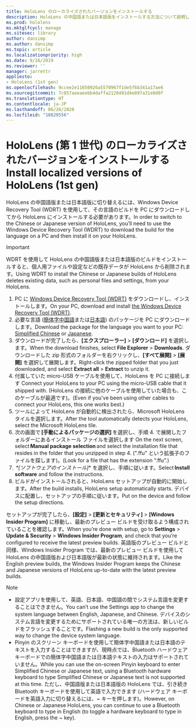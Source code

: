 ```yaml
---
title: HoloLens のローカライズされたバージョンをインストールする
description: HoloLens の中国語または日本語版をインストールする方法について説明します。
ms.prod: hololens
ms.mktglfcycl: manage
ms.sitesec: library
author: dansimp
ms.author: dansimp
ms.topic: article
ms.localizationpriority: high
ms.date: 9/16/2019
ms.reviewer: ''
manager: jarrettr
appliesto:
- HoloLens (1st gen)
ms.openlocfilehash: 9ccee2e11650926a5570967f1de5f6b341a17ae6
ms.sourcegitcommit: 7c057aeeaeebb4daffa2120491d4e897a31e8d0f
ms.translationtype: HT
ms.contentlocale: ja-JP
ms.lasthandoff: 06/26/2020
ms.locfileid: "10829556"
---
```

# <span data-ttu-id="b4f65-103">HoloLens (第 1 世代) のローカライズされたバージョンをインストールする</span><span class="sxs-lookup"><span data-stu-id="b4f65-103">Install localized versions of HoloLens (1st gen)</span></span>

<span data-ttu-id="b4f65-104">HoloLens の中国語版または日本語版に切り替えるには、Windows Device Recovery Tool (WDRT) を使用して、その言語のビルドを PC にダウンロードしてから HoloLens にインストールする必要があります。</span><span class="sxs-lookup"><span data-stu-id="b4f65-104">In order to switch to the Chinese or Japanese version of HoloLens, you’ll need to use the Windows Device Recovery Tool (WDRT) to download the build for the language on a PC and then install it on your HoloLens.</span></span>

> [!IMPORTANT]
> <span data-ttu-id="b4f65-105">WDRT を使用して HoloLens の中国語版または日本語版のビルドをインストールすると、個人用ファイルや設定などの既存データが HoloLens から削除されます。</span><span class="sxs-lookup"><span data-stu-id="b4f65-105">Using WDRT to install the Chinese or Japanese builds of HoloLens deletes existing data, such as personal files and settings, from your HoloLens.</span></span> 

1. <span data-ttu-id="b4f65-106">PC に [Windows Device Recovery Tool (WDRT)](https://support.microsoft.com/help/12379) をダウンロードし、インストールします。</span><span class="sxs-lookup"><span data-stu-id="b4f65-106">On your PC, download and install [the Windows Device Recovery Tool (WDRT)](https://support.microsoft.com/help/12379).</span></span>
1. <span data-ttu-id="b4f65-107">必要な言語 ([簡体字中国語](https://aka.ms/hololensdownload-ch)または[日本語](https://aka.ms/hololensdownload-jp)) のパッケージを PC にダウンロードします。</span><span class="sxs-lookup"><span data-stu-id="b4f65-107">Download the package for the language you want to your PC:  [Simplified Chinese](https://aka.ms/hololensdownload-ch) or [Japanese](https://aka.ms/hololensdownload-jp).</span></span>
1. <span data-ttu-id="b4f65-108">ダウンロードが完了したら、**[エクスプローラー]** > **[ダウンロード]** を選択します。</span><span class="sxs-lookup"><span data-stu-id="b4f65-108">When the download finishes, select **File Explorer** > **Downloads**.</span></span> <span data-ttu-id="b4f65-109">ダウンロードした zip 形式のフォルダーを右クリックし、**[すべて展開]** > **[展開]** を選択して展開します。</span><span class="sxs-lookup"><span data-stu-id="b4f65-109">Right-click the zipped folder that you just downloaded, and select **Extract all** > **Extract** to unzip it.</span></span>
1. <span data-ttu-id="b4f65-110">付属していた micro-USB ケーブルを使用して、HoloLens を PC に接続します </span><span class="sxs-lookup"><span data-stu-id="b4f65-110">Connect your HoloLens to your PC using the micro-USB cable that it shipped with.</span></span> <span data-ttu-id="b4f65-111">(HoloLens の接続に他のケーブルを使用していた場合も、このケーブルが最適です)。</span><span class="sxs-lookup"><span data-stu-id="b4f65-111">(Even if you've been using other cables to connect your HoloLens, this one works best.)</span></span>
1. <span data-ttu-id="b4f65-112">ツールによって HoloLens が自動的に検出されたら、Microsoft HoloLens タイルを選択します。</span><span class="sxs-lookup"><span data-stu-id="b4f65-112">After the tool automatically detects your HoloLens, select the Microsoft HoloLens tile.</span></span>
1. <span data-ttu-id="b4f65-113">次の画面で **[手動によるパッケージの選択]** を選択し、手順 4. で展開したフォルダーにあるインストール ファイルを選択します </span><span class="sxs-lookup"><span data-stu-id="b4f65-113">On the next screen, select **Manual package selection** and select the installation file that resides in the folder that you unzipped in step 4.</span></span> <span data-ttu-id="b4f65-114">(".ffu" という拡張子のファイルを探します)。</span><span class="sxs-lookup"><span data-stu-id="b4f65-114">(Look for a file that has the extension “.ffu”.)</span></span> 
1. <span data-ttu-id="b4f65-115"> *\*[ソフトウェアのインストール]** を選択し、手順に従います。</span><span class="sxs-lookup"><span data-stu-id="b4f65-115">Select **Install software** and follow the instructions.</span></span> 
1. <span data-ttu-id="b4f65-116">ビルドがインストールされると、HoloLens セットアップが自動的に開始します。</span><span class="sxs-lookup"><span data-stu-id="b4f65-116">After the build installs, HoloLens setup automatically starts.</span></span> <span data-ttu-id="b4f65-117">デバイスに配置し、セットアップの手順に従います。</span><span class="sxs-lookup"><span data-stu-id="b4f65-117">Put on the device and follow the setup directions.</span></span> 

<span data-ttu-id="b4f65-118">セットアップが完了したら、**[設定]** > **[更新とセキュリティ]** > **[Windows Insider Program]** に移動し、最新のプレビュー ビルドを受け取るよう構成されていることを確認します。</span><span class="sxs-lookup"><span data-stu-id="b4f65-118">When you’re done with setup, go to **Settings** > **Update & Security** > **Windows Insider Program**, and check that you’re configured to receive the latest preview builds.</span></span> <span data-ttu-id="b4f65-119">英語版のプレビュー ビルドと同様、Windows Insider Program では、最新のプレビュー ビルドを使用して HoloLens の中国語版および日本語版が最新の状態に維持されます。</span><span class="sxs-lookup"><span data-stu-id="b4f65-119">Like the English preview builds, the Windows Insider Program keeps the Chinese and Japanese versions of HoloLens up-to-date with the latest preview builds.</span></span>

> [!NOTE]
>  
> - <span data-ttu-id="b4f65-120">設定アプリを使用して、英語、日本語、中国語の間でシステム言語を変更することはできません。</span><span class="sxs-lookup"><span data-stu-id="b4f65-120">You can’t use the Settings app to change the system language between English, Japanese, and Chinese.</span></span> <span data-ttu-id="b4f65-121">デバイスのシステム言語を変更するためにサポートされている唯一の方法は、新しいビルドをフラッシュすることです。</span><span class="sxs-lookup"><span data-stu-id="b4f65-121">Flashing a new build is the only supported way to change the device system language.</span></span>
> - <span data-ttu-id="b4f65-122">Pinyin のスクリーン キーボードを使用して簡体字中国語または日本語のテキストを入力することはできますが、現時点では、Bluetooth ハードウェア キーボードでの簡体字中国語または日本語テキストの入力はサポートされていません。</span><span class="sxs-lookup"><span data-stu-id="b4f65-122">While you can use the on-screen Pinyin keyboard to enter Simplified Chinese or Japanese text, using a Bluetooth hardware keyboard to type Simplified Chinese or Japanese text is not supported at this time.</span></span>  <span data-ttu-id="b4f65-123">ただし、中国語版または日本語版の HoloLens では、引き続き Bluetooth キーボードを使用して英語で入力できます (ハードウェア キーボードを英語入力に切り替えるには、~ キーを押します)。</span><span class="sxs-lookup"><span data-stu-id="b4f65-123">However, on Chinese or Japanese HoloLens, you can continue to use a Bluetooth keyboard to type in English (to toggle a hardware keyboard to type in English, press the ~ key).</span></span>
